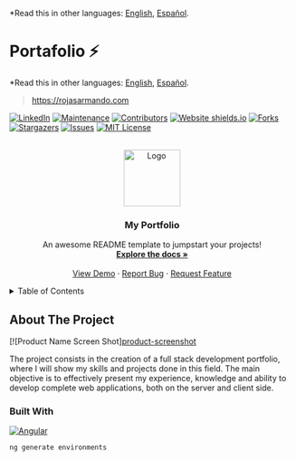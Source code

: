 <a name="readme-top"></a>



*Read this in other languages: [English](README.md), [Español](README-ES.md).

# Portafolio ⚡️

*Read this in other languages: [English](README.md), [Español](README-ES.md).

> https://rojasarmando.com

[![LinkedIn][linkedin-shield]][linkedin-url]
[![Maintenance][maintenance]][maintenance-url]
[![Contributors][contributors-shield]][contributors-url]
[![Website shields.io][website-up]][website-up-url]
[![Forks][forks-shield]][forks-url]
[![Stargazers][stars-shield]][stars-url]
[![Issues][issues-shield]][issues-url]
[![MIT License][license-shield]][license-url]



<!-- PROJECT LOGO -->
<br />
<div align="center">
  <a href="https://github.com/rojasarmando/portafolio">
    <img src="images/img.png" alt="Logo" height="100">
  </a>

  <h3 align="center">My Portfolio</h3>

  <p align="center">
    An awesome README template to jumpstart your projects!
    <br />
    <a href="https://github.com/rojasarmando/portafolio"><strong>Explore the docs »</strong></a>
    <br />
    <br />
    <a href="https://rojasarmando.com">View Demo</a>
    ·
    <a href="https://github.com/rojasarmando/portafolio/issues">Report Bug</a>
    ·
    <a href="https://github.com/rojasarmando/portafolio/issues">Request Feature</a>
  </p>
</div>

<details>
  <summary>Table of Contents</summary>
  <ol>
    <li>
      <a href="#about-the-project">About The Project</a>
      <ul>
        <li><a href="#built-with">Built With</a></li>
      </ul>
    </li>
    <li>
      <a href="#getting-started">Getting Started</a>
      <ul>
        <li><a href="#prerequisites">Prerequisites</a></li>
        <li><a href="#installation">Installation</a></li>
      </ul>
    </li>
    <li><a href="#usage">Usage</a></li>
    <li><a href="#roadmap">Roadmap</a></li>
    <li><a href="#contributing">Contributing</a></li>
    <li><a href="#license">License</a></li>
    <li><a href="#contact">Contact</a></li>
    <li><a href="#acknowledgments">Acknowledgments</a></li>
  </ol>
</details>


<!-- ABOUT THE PROJECT -->
## About The Project

[![Product Name Screen Shot][product-screenshot](https://rojasarmando.com)

The project consists in the creation of a full stack development portfolio, where I will show my skills and projects done in this field. The main objective is to effectively present my experience, knowledge and ability to develop complete web applications, both on the server and client side.


### Built With


[![Angular][Angular.io]][Angular-url]


``` ng generate environments ```




[contributors-shield]: https://img.shields.io/github/contributors/rojasarmando/portafolio.svg?style=for-the-badge
[contributors-url]: https://github.com/rojasarmando/portafolio/graphs/contributors



[website-up]:https://img.shields.io/badge/website-up-blue?style=for-the-badge
[website-up-url]:http://rojasarmando.com/

[maintenance]:https://img.shields.io/badge/maintained-yes-green.svg?style=for-the-badge

[maintenance-url]:https://github.com/rojasarmando/portafolio/commits/master







[forks-shield]: https://img.shields.io/github/forks/othneildrew/Best-README-Template.svg?style=for-the-badge
[forks-url]: https://github.com/rojasarmando/portafolio/network/members
[stars-shield]: https://img.shields.io/github/stars/othneildrew/Best-README-Template.svg?style=for-the-badge
[stars-url]: https://github.com/rojasarmando/portafolio/stargazers
[issues-shield]: https://img.shields.io/github/issues/rojasarmando/portafolio.svg?style=for-the-badge
[issues-url]: https://github.com/rojasarmando/portafolio/issues
[license-shield]: https://img.shields.io/github/license/rojasarmando/portafolio.svg?style=for-the-badge
[license-url]: https://github.com/rojasarmando/portafolio/blob/master/LICENSE.txt
[linkedin-shield]: https://img.shields.io/badge/-LinkedIn-black.svg?style=for-the-badge&logo=linkedin&colorB=555
[linkedin-url]: https://linkedin.com/in/rojasarmando

[product-screenshot-1]: images/screen_1.png
[product-screenshot-2]: images/screen_2.png


[Next.js]: https://img.shields.io/badge/next.js-000000?style=for-the-badge&logo=nextdotjs&logoColor=white
[Next-url]: https://nextjs.org/
[React.js]: https://img.shields.io/badge/React-20232A?style=for-the-badge&logo=react&logoColor=61DAFB
[React-url]: https://reactjs.org/
[Vue.js]: https://img.shields.io/badge/Vue.js-35495E?style=for-the-badge&logo=vuedotjs&logoColor=4FC08D
[Vue-url]: https://vuejs.org/
[Angular.io]: https://img.shields.io/badge/Angular%20v17-DD0031?style=for-the-badge&logo=angular&logoColor=white
[Angular-url]: https://angular.io/
[Svelte.dev]: https://img.shields.io/badge/Svelte-4A4A55?style=for-the-badge&logo=svelte&logoColor=FF3E00
[Svelte-url]: https://svelte.dev/
[Laravel.com]: https://img.shields.io/badge/Laravel-FF2D20?style=for-the-badge&logo=laravel&logoColor=white
[Laravel-url]: https://laravel.com
[Bootstrap.com]: https://img.shields.io/badge/Bootstrap-563D7C?style=for-the-badge&logo=bootstrap&logoColor=white
[Bootstrap-url]: https://getbootstrap.com
[JQuery.com]: https://img.shields.io/badge/jQuery-0769AD?style=for-the-badge&logo=jquery&logoColor=white
[JQuery-url]: https://jquery.com 

[Ionic.io]: https://img.shields.io/badge/Ionic-3880FF?style=for-the-badge&logo=ionic&logoColor=white
[Ionic-url]: https://ionicframework.com/